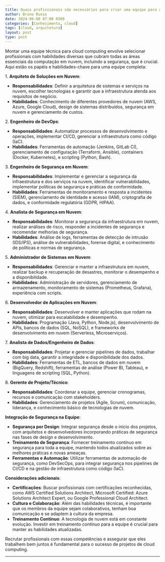 ```yaml
---
title: Quais profissionais são necessários para criar uma equipe para atuar com cloud?
author: Bruno Russo
date: 2024-06-08 07:00 0300
categories: [Conhecimento, cloud]
tags: [cloud, arquitetura]
layout: post
type: post
---
```



Montar uma equipe técnica para cloud computing envolve selecionar profissionais com habilidades diversas que cubram todas as áreas essenciais da computação em nuvem, incluindo a segurança, que é crucial. Aqui estão os papéis e habilidades-chave para uma equipe completa:

1\. **Arquiteto de Soluções em Nuvem**:

*   **Responsabilidades**: Definir a arquitetura de sistemas e serviços na nuvem, escolher tecnologias e garantir que a infraestrutura atenda aos requisitos de negócio.
*   **Habilidades**: Conhecimento de diferentes provedores de nuvem (AWS, Azure, Google Cloud), design de sistemas distribuídos, segurança em nuvem e gerenciamento de custos.

2\. **Engenheiro de DevOps**:

*   **Responsabilidades**: Automatizar processos de desenvolvimento e operações, implementar CI/CD, gerenciar a infraestrutura como código (IaC).
*   **Habilidades**: Ferramentas de automação (Jenkins, GitLab CI), gerenciamento de configuração (Terraform, Ansible), containers (Docker, Kubernetes), e scripting (Python, Bash).

3\. **Engenheiro de Segurança em Nuvem**:

*   **Responsabilidades**: Implementar e gerenciar a segurança da infraestrutura e dos serviços na nuvem, identificar vulnerabilidades, implementar políticas de segurança e práticas de conformidade.
*   **Habilidades**: Ferramentas de monitoramento e resposta a incidentes (SIEM), gerenciamento de identidade e acesso (IAM), criptografia de dados, e conformidade regulatória (GDPR, HIPAA).

4\. **Analista de Segurança em Nuvem**:

*   **Responsabilidades**: Monitorar a segurança da infraestrutura em nuvem, realizar análises de risco, responder a incidentes de segurança e recomendar melhorias de segurança.
*   **Habilidades**: Análise de logs, ferramentas de detecção de intrusão (IDS/IPS), análise de vulnerabilidades, forense digital, e conhecimento de políticas e normas de segurança.

5\. **Administrador de Sistemas em Nuvem**:

*   **Responsabilidades**: Gerenciar e manter a infraestrutura em nuvem, realizar backup e recuperação de desastres, monitorar o desempenho e a disponibilidade.
*   **Habilidades**: Administração de servidores, gerenciamento de armazenamento, monitoramento de sistemas (Prometheus, Grafana), experiência com scripts.

6\. **Desenvolvedor de Aplicações em Nuvem**:

*   **Responsabilidades**: Desenvolver e manter aplicações que rodam na nuvem, otimizar para escalabilidade e desempenho.
*   **Habilidades**: Programação (Java, Python, Node.js), desenvolvimento de APIs, bancos de dados (SQL, NoSQL), e frameworks de desenvolvimento em nuvem (Serverless, Microserviços).

7\. **Analista de Dados/Engenheiro de Dados**:

*   **Responsabilidades**: Projetar e gerenciar pipelines de dados, trabalhar com big data, garantir a integridade e disponibilidade dos dados.
*   **Habilidades**: Ferramentas de ETL, bancos de dados em nuvem (BigQuery, Redshift), ferramentas de análise (Power BI, Tableau), e linguagens de scripting (SQL, Python).

8\. **Gerente de Projeto/Técnico**:

*   **Responsabilidades**: Coordenar a equipe, gerenciar cronogramas, recursos e comunicação com stakeholders.
*   **Habilidades**: Gerenciamento de projetos (Agile, Scrum), comunicação, liderança, e conhecimento básico de tecnologias de nuvem.

**Integração de Segurança na Equipe**:

*   **Segurança por Design**: Integrar segurança desde o início dos projetos, com arquitetos e desenvolvedores incorporando práticas de segurança nas fases de design e desenvolvimento.
*   **Treinamento de Segurança**: Fornecer treinamento contínuo em segurança para toda a equipe, mantendo todos atualizados sobre as melhores práticas e novas ameaças.
*   **Ferramentas e Automação**: Utilizar ferramentas de automação de segurança, como DevSecOps, para integrar segurança nos pipelines de CI/CD e na gestão de infraestrutura como código (IaC).

**Considerações adicionais**:

*   **Certificações**: Buscar profissionais com certificações reconhecidas, como AWS Certified Solutions Architect, Microsoft Certified: Azure Solutions Architect Expert, ou Google Professional Cloud Architect.
*   **Cultura e Colaboração**: Além das habilidades técnicas, é importante que os membros da equipe sejam colaborativos, tenham boa comunicação e se adaptem à cultura da empresa.
*   **Treinamento Contínuo**: A tecnologia de nuvem está em constante evolução. Investir em treinamento contínuo para a equipe é crucial para manter as habilidades atualizadas.

Recrutar profissionais com essas competências e assegurar que eles trabalhem bem juntos é fundamental para o sucesso de projetos de cloud computing.

* * *